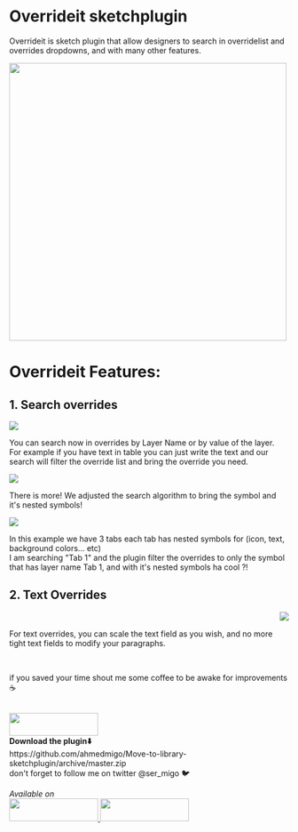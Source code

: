 # Overrideit sketchplugin

<p>
Overrideit is sketch plugin that allow designers to search in overridelist and overrides dropdowns, and with many other features.
</p>
<p>
<img align="center" height="500px" src="https://github.com/ahmedmigo/overrideit-sketchplugin/blob/master/imgs/overrides.png?raw=true">
</br>
</p>

<h1> Overrideit Features:</h1>
<h2> 1. Search overrides </h2>
<img align="center" src="https://github.com/ahmedmigo/overrideit-sketchplugin/blob/master/imgs/Search.png?raw=true">
</br>
<p>
You can search now in overrides by Layer Name or by value of the layer. </br>
For example if you have text in table you can just write the text and our search will filter the override list and bring the override you need.
</p>
<img align="center" src="https://github.com/ahmedmigo/overrideit-sketchplugin/blob/master/imgs/txt.png?raw=true">
</br>
<p>
There is more!
We adjusted the search algorithm to bring the symbol and it's nested symbols!
</p>
<img align="center" src="https://github.com/ahmedmigo/overrideit-sketchplugin/blob/master/imgs/symbolsearch.gif?raw=true">
</br>
<p>
In this example we have 3 tabs each tab has nested symbols for (icon, text, background colors… etc) </br>
I am searching "Tab 1" and the plugin filter the overrides to only the symbol that has layer name Tab 1, and with it's nested symbols ha cool ?!
</p>
<h2> 2. Text Overrides </h2>
<img align="right" src="https://github.com/ahmedmigo/overrideit-sketchplugin/blob/master/imgs/paragraph.png?raw=true">
</br>
<p>
For text overrides, you can scale the text field as you wish, and no more tight text fields to modify your paragraphs.
</p>
<br>
<p>
if you saved your time shout me some coffee to be awake for improvements ☕️
</p>
<br>
<a href="https://www.paypal.me/genaidy">
<img width="160" height="41" src="https://raw.githubusercontent.com/DWilliames/PDF-export-sketch-plugin/master/images/paypal-badge.png">
</br>
</a>
<b>Download the plugin⬇️ </b></br> https://github.com/ahmedmigo/Move-to-library-sketchplugin/archive/master.zip
</br>
don't forget to follow me on twitter @ser_migo 🐦
</p>

<i>
Available on
</i>
<br>
<a href="https://www.sketchpacks.com/ahmedmigo/Move-to-library-sketchplugin?utm_source=desktop&utm_medium=feed&utm_campaign=0.6.2&utm_term=">
<img width="160" height="41" src="https://camo.githubusercontent.com/714a058cc16680db4895e3974a357f210a3f8da8/687474703a2f2f736b657463687061636b732d636f6d2e73332e616d617a6f6e6177732e636f6d2f6173736574732f6261646765732f736b657463687061636b732d62616467652d696e7374616c6c2e706e67">
</a>
<a href="http://bit.ly/SketchRunnerWebsite">
     <img  width="160" height="41" src="http://bit.ly/RunnerBadgeBlue">
</a>
